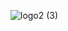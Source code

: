 
![logo2 (3)](https://user-images.githubusercontent.com/35488776/190877426-088b4db2-f62f-4d3d-a971-eeaa52d1c109.PNG)
#  
